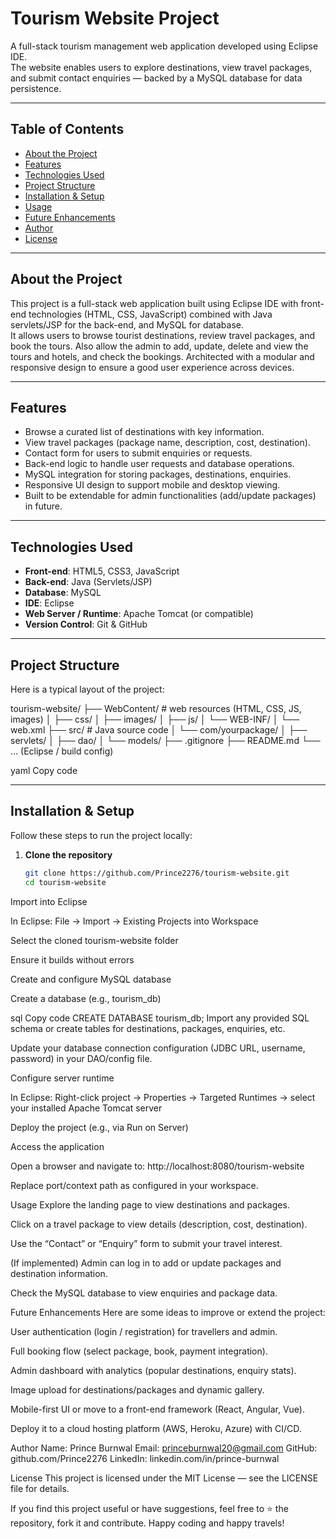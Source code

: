 # Tourism Website Project

A full-stack tourism management web application developed using Eclipse IDE.  
The website enables users to explore destinations, view travel packages, and submit contact enquiries — backed by a MySQL database for data persistence.

---

## Table of Contents

- [About the Project](#about-the-project)  
- [Features](#features)  
- [Technologies Used](#technologies-used)  
- [Project Structure](#project-structure)  
- [Installation & Setup](#installation--setup)  
- [Usage](#usage)  
- [Future Enhancements](#future-enhancements)  
- [Author](#author)  
- [License](#license)

---

## About the Project  
This project is a full-stack web application built using Eclipse IDE with front-end technologies (HTML, CSS, JavaScript) combined with Java servlets/JSP for the back-end, and MySQL for database.  
It allows users to browse tourist destinations, review travel packages, and book the tours. Also allow the admin to add, update, delete and view the tours and hotels, and check the bookings. Architected with a modular and responsive design to ensure a good user experience across devices.

---

## Features  
- Browse a curated list of destinations with key information.  
- View travel packages (package name, description, cost, destination).  
- Contact form for users to submit enquiries or requests.  
- Back-end logic to handle user requests and database operations.  
- MySQL integration for storing packages, destinations, enquiries.  
- Responsive UI design to support mobile and desktop viewing.  
- Built to be extendable for admin functionalities (add/update packages) in future.

---

## Technologies Used  
- **Front-end**: HTML5, CSS3, JavaScript  
- **Back-end**: Java (Servlets/JSP)  
- **Database**: MySQL  
- **IDE**: Eclipse  
- **Web Server / Runtime**: Apache Tomcat (or compatible)  
- **Version Control**: Git & GitHub

---

## Project Structure  
Here is a typical layout of the project:

tourism-website/
├── WebContent/ # web resources (HTML, CSS, JS, images)
│ ├── css/
│ ├── images/
│ ├── js/
│ └── WEB-INF/
│ └── web.xml
├── src/ # Java source code
│ └── com/yourpackage/
│ ├── servlets/
│ ├── dao/
│ └── models/
├── .gitignore
├── README.md
└── … (Eclipse / build config)

yaml
Copy code

---

## Installation & Setup  
Follow these steps to run the project locally:

1. **Clone the repository**  
   ```bash
   git clone https://github.com/Prince2276/tourism-website.git
   cd tourism-website
Import into Eclipse

In Eclipse: File → Import → Existing Projects into Workspace

Select the cloned tourism-website folder

Ensure it builds without errors

Create and configure MySQL database

Create a database (e.g., tourism_db)

sql
Copy code
CREATE DATABASE tourism_db;
Import any provided SQL schema or create tables for destinations, packages, enquiries, etc.

Update your database connection configuration (JDBC URL, username, password) in your DAO/config file.

Configure server runtime

In Eclipse: Right-click project → Properties → Targeted Runtimes → select your installed Apache Tomcat server

Deploy the project (e.g., via Run on Server)

Access the application

Open a browser and navigate to:
http://localhost:8080/tourism-website

Replace port/context path as configured in your workspace.

Usage
Explore the landing page to view destinations and packages.

Click on a travel package to view details (description, cost, destination).

Use the “Contact” or “Enquiry” form to submit your travel interest.

(If implemented) Admin can log in to add or update packages and destination information.

Check the MySQL database to view enquiries and package data.

Future Enhancements
Here are some ideas to improve or extend the project:

User authentication (login / registration) for travellers and admin.

Full booking flow (select package, book, payment integration).

Admin dashboard with analytics (popular destinations, enquiry stats).

Image upload for destinations/packages and dynamic gallery.

Mobile-first UI or move to a front-end framework (React, Angular, Vue).

Deploy it to a cloud hosting platform (AWS, Heroku, Azure) with CI/CD.

Author
Name: Prince Burnwal
Email: princeburnwal20@gmail.com
GitHub: github.com/Prince2276
LinkedIn: linkedin.com/in/prince-burnwal

License
This project is licensed under the MIT License — see the LICENSE file for details.

If you find this project useful or have suggestions, feel free to ⭐ the repository, fork it and contribute. Happy coding and happy travels!

